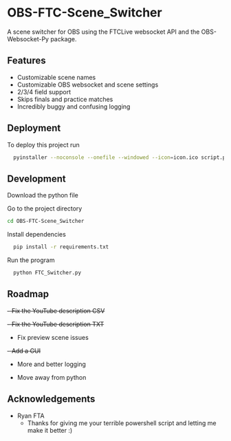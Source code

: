 
# OBS-FTC-Scene_Switcher

A scene switcher for OBS using the FTCLive websocket API and the OBS-Websocket-Py package. 


## Features

- Customizable scene names
- Customizable OBS websocket and scene settings
- 2/3/4 field support
- Skips finals and practice matches
- Incredibly buggy and confusing logging



## Deployment

To deploy this project run

```bash
  pyinstaller --noconsole --onefile --windowed --icon=icon.ico script.py

```

## Development

Download the python file

Go to the project directory

```bash
cd OBS-FTC-Scene_Switcher
```

Install dependencies

```bash
  pip install -r requirements.txt
```

Run the program

```bash
  python FTC_Switcher.py
```


## Roadmap

~~- Fix the YouTube description CSV~~

~~- Fix the YouTube description TXT~~
- Fix preview scene issues

~~- Add a GUI~~

- More and better logging

- Move away from python


## Acknowledgements

 - Ryan FTA 
   - Thanks for giving me your terrible powershell script and letting me make it better :)

